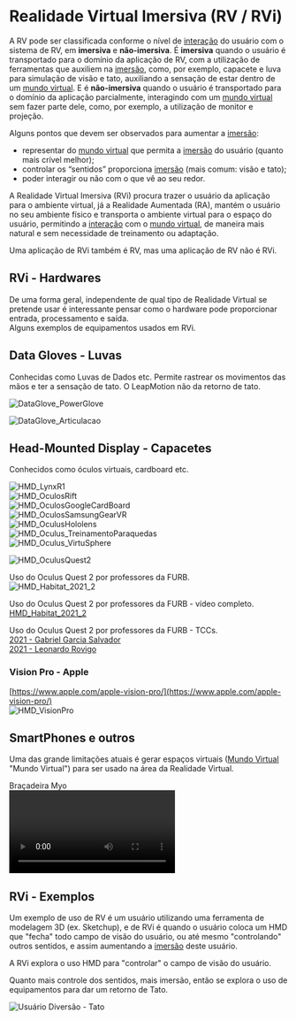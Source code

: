 # Realidade Virtual Imersiva (RV / RVi)

A RV pode ser classificada conforme o nível de [interação](../README.md#interação "interação") do usuário com o sistema de RV, em **imersiva** e **não-imersiva**. É **imersiva** quando o usuário é transportado para o domínio da aplicação de RV, com a utilização de ferramentas que auxiliem na [imersão](../README.md#imersão "imersão"), como, por exemplo, capacete e luva para simulação de visão e tato, auxiliando a sensação de estar dentro de um [mundo virtual](../README.md#mundo-virtual "mundo virtual"). E é **não-imersiva** quando o usuário é transportado para o domínio da aplicação parcialmente, interagindo com um [mundo virtual](../README.md#mundo-virtual "mundo virtual") sem fazer parte dele, como, por exemplo, a utilização de monitor e projeção.  

Alguns pontos que devem ser observados para aumentar a [imersão](../README.md#imersão "imersão"):

- representar do [mundo virtual](../README.md#mundo-virtual "mundo virtual") que permita a [imersão](../README.md#imersão "imersão") do usuário (quanto mais crível melhor);  
- controlar os “sentidos” proporciona [imersão](../README.md#imersão "imersão") (mais comum: visão e tato);  
- poder interagir ou não com o que vê ao seu redor.

A Realidade Virtual Imersiva (RVi) procura trazer o usuário da aplicação para o ambiente virtual, já a Realidade Aumentada (RA), mantém o usuário no seu ambiente físico e transporta o ambiente virtual para o espaço do usuário, permitindo a [interação](../README.md#interação "interação") com o [mundo virtual](../README.md#mundo-virtual "mundo virtual"), de maneira mais natural e sem necessidade de treinamento ou adaptação.  

Uma aplicação de RVi também é RV, mas uma aplicação de RV não é RVi.  

## RVi - Hardwares

De uma forma geral, independente de qual tipo de Realidade Virtual se pretende usar é interessante pensar como o hardware pode proporcionar entrada, processamento e saída.  
Alguns exemplos de equipamentos usados em RVi.  

## Data Gloves - Luvas

Conhecidas como Luvas de Dados etc. Permite rastrear os movimentos das mãos e ter a sensação de tato. O LeapMotion não da retorno de tato.  

![DataGlove_PowerGlove](./Conceitos//DataGloves_PowerGlove.png "DataGlove_PowerGlove")  

![DataGlove_Articulacao](./Conceitos/DataGloves_Articulacao.png "DataGlove_Articulacao")

## Head-Mounted Display - Capacetes

Conhecidos como óculos virtuais, cardboard etc.  

![HMD_LynxR1](./Conceitos/HMD_LynxR1.png "HMD_LynxR1")  
![HMD_OculosRift](./Conceitos/HMD_OculosRift.png "HMD_OculosRift")  
![HMD_OculosGoogleCardBoard](./Conceitos/HMD_OculosGoogleCardBoard.png "HMD_OculosGoogleCardBoard")  
![HMD_OculosSamsungGearVR](./Conceitos/HMD_OculosSamsungGearVR.png "HMD_OculosSamsungGearVR")  
![HMD_OculusHololens](./Conceitos/HMD_OculusHololens.png "HMD_OculusHololens")  
![HMD_Oculus_TreinamentoParaquedas](./Conceitos/HMD_Oculus_TreinamentoParaquedas.png "HMD_Oculus_TreinamentoParaquedas")  
![HMD_Oculus_VirtuSphere](./Conceitos/HMD_Oculus_VirtuSphere.png "HMD_Oculus_VirtuSphere")  

![HMD_OculusQuest2](./Conceitos/HMD_OculusQuest2.png "HMD_OculusQuest2")  

Uso do Oculus Quest 2 por professores da FURB.  
![HMD_Habitat_2021_2](./Conceitos/HMD_Habitat_2021_2.png "HMD_Habitat_2021_2")  

Uso do Oculus Quest 2 por professores da FURB - vídeo completo.  
[HMD_Habitat_2021_2](./Conceitos/HMD_Habitat_2021_2.mp4 "HMD_Habitat_2021_2")  

Uso do Oculus Quest 2 por professores da FURB - TCCs.  
[2021 - Gabriel Garcia Salvador](https://github.com/gcgfurb/tcc_GabrielGarciaSalvador/blob/master/Textos/tcc_bcc_2021_1_gabrielgarcia_gabrielgarciasalvador-VF.pdf "2021 - Gabriel Garcia Salvador")  
[2021 - Leonardo Rovigo](https://github.com/gcgfurb/tcc_LeonardoRovigo/blob/main/Textos/tcc_bcc_2021_1_lrovigo_LeonardoRovigo-VF.pdf "2021 - Leonardo Rovigo")  

### Vision Pro - Apple

[https://www.apple.com/apple-vision-pro/](https://www.apple.com/apple-vision-pro/)  
![HMD_VisionPro](./Conceitos/HMD_VisionPro.png)

## SmartPhones e outros

Uma das grande limitações atuais é gerar espaços virtuais ([Mundo Virtual](../README.md#mundo-virtual) "Mundo Virtual") para ser usado na área da Realidade Virtual.  

Braçadeira Myo  
![Braçadeira Myo](./Conceitos/BracadeiraMyo.mov "Braçadeira Myo")  

## RVi - Exemplos

Um exemplo de uso de RV é um usuário utilizando uma ferramenta de modelagem 3D (ex. Sketchup), e de RVi é quando o usuário coloca um HMD que "fecha" todo campo de visão do usuário, ou até mesmo "controlando" outros sentidos, e assim aumentando a [imersão](../README.md#imersão "imersão") deste usuário.  

A RVi explora o uso HMD para "controlar" o campo de visão do usuário.  

Quanto mais controle dos sentidos, mais imersão, então se explora o uso de equipamentos para dar um retorno de Tato.  

![Usuário Diversão - Tato](./Conceitos/RVi_Diversao.png "Usuário Diversão")  
